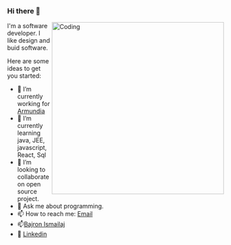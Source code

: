 ### Hi there 👋
<img align="right" alt="Coding" width="400" src="https://miro.medium.com/max/680/0*7Q3yvSIv_t0ioJ-Z.gif"/>
I'm a software developer. I like design and buid software. 

Here are some ideas to get you started:

- 🔭 I’m currently working for [Armundia](https://www.armundia.com/en/)
- 🌱 I’m currently learning java, JEE, javascript, React, Sql
- 👯 I’m looking to collaborate on open source project.
- 💬 Ask me about programming.
- 📫 How to reach me:  [Email](mailto:caiupi@yahoo.it)  
- 📫[Bajron Ismailaj](https://www.caiupi.com)
- 📝 [Linkedin](https://www.linkedin.com/in/bajron-ismailaj-4a2b112a)

